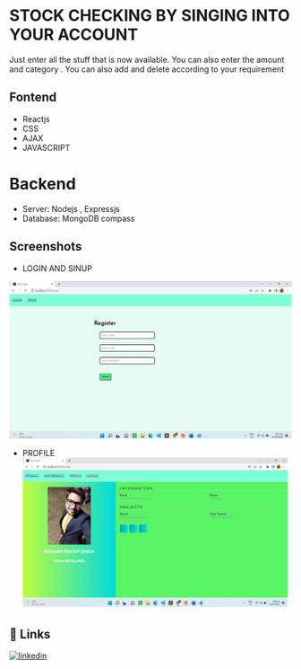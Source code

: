 
# STOCK CHECKING BY SINGING INTO YOUR ACCOUNT
Just enter all the stuff that is now available. You can also enter the amount 
and category .
You can also add and delete according to your requirement 




## Fontend

- Reactjs
- CSS
- AJAX
- JAVASCRIPT




# Backend
- Server: Nodejs , Expressjs
- Database: MongoDB compass


## Screenshots

- LOGIN AND SINUP

![App Screenshot](https://github.com/Rishabh395/Stock-Checker/blob/main/image.jpg?raw=true)

- PROFILE 
![App Screenshot](https://github.com/Rishabh395/Stock-Checker/blob/main/image1.jpg?raw=true)



## 🔗 Links
[![linkedin](https://img.shields.io/badge/linkedin-0A66C2?style=for-the-badge&logo=linkedin&logoColor=white)](https://www.linkedin.com/in/rishabh-pratap-601439210/)


